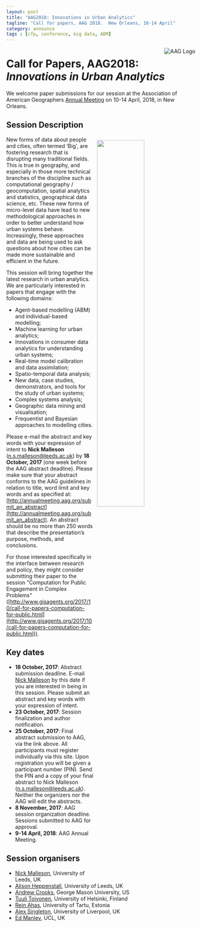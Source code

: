 ```yaml
---
layout: post
title: "AAG2018: Innovations in Urban Analytics"
tagline: "Call for papers, AAG 2018.  New Orleans, 10-14 April"
category: announce
tags : [cfp, conference, big data, ABM]
---
```


<a href="http://www.aag.org/"><img style="float:right;" src="http://www.aag.org/site/images/logo_aag.gif" alt="AAG Logo" /></a>

# Call for Papers, AAG2018: _Innovations in Urban Analytics_

We welcome paper submissions for our session at the Association of American Geographers [Annual Meeting](http://annualmeeting.aag.org/) on 10-14 April, 2018, in New Orleans.

## Session Description 

<img src="https://erc.europa.eu/sites/default/files/content/pages/images/DUST_illustration_copyright-Shutterstock.jpg" style="float:right; width:50%; padding:10px"/>

New forms of data about people and cities, often termed ‘Big', are fostering research that is disrupting many traditional fields. This is true in geography, and especially in those more technical branches of the discipline such as computational geography / geocomputation, spatial analytics and statistics, geographical data science, etc. These new forms of micro-level data have lead to new methodological approaches in order to better understand how urban systems behave. Increasingly, these approaches and data are being used to ask questions about how cities can be made more sustainable and efficient in the future.This session will bring together the latest research in urban analytics. We are particularly interested in papers that engage with the following domains: - Agent-based modelling (ABM) and individual-based modelling; - Machine learning for urban analytics; - Innovations in consumer data analytics for understanding urban systems; - Real-time model calibration and data assimilation; - Spatio-temporal data analysis; - New data, case studies, demonstrators, and tools for the study of urban systems; - Complex systems analysis; - Geographic data mining and visualisation;
 - Frequentist and Bayesian approaches to modelling cities.Please e-mail the abstract and key words with your expression of intent to **Nick Malleson** ([n.s.malleson@leeds.ac.uk](mailto:n.s.malleson@leeds.ac.uk)) by **18 October, 2017** (one week before the AAG abstract deadline). Please make sure that your abstract conforms to the AAG guidelines in relation to title, word limit and key words and as specified at: [http://annualmeeting.aag.org/submit_an_abstract](http://annualmeeting.aag.org/submit_an_abstract). An abstract should be no more than 250 words that describe the presentation’s purpose, methods, and conclusions.For those interested specifically in the interface between research and policy, they might consider submitting their paper to the session "Computation for Public Engagement in Complex Problems" ([http://www.gisagents.org/2017/10/call-for-papers-computation-for-public.html](http://www.gisagents.org/2017/10/call-for-papers-computation-for-public.html)). ## Key dates - **18 October, 2017**: Abstract submission deadline. E-mail [Nick Malleson](mailto:n.s.malleson@leeds.ac.uk) by this date if you are interested in being in this session. Please submit an abstract and key words with your expression of intent.  - **23 October, 2017**: Session finalization and author notification.  - **25 October, 2017**: Final abstract submission to AAG, via the link above. All participants must register individually via this site. Upon registration you will be given a participant number (PIN). Send the PIN and a copy of your final abstract to Nick Malleson ([n.s.malleson@leeds.ac.uk](mailto:n.s.malleson@leeds.ac.uk)). Neither the organizers nor the AAG will edit the abstracts. - **8 November, 2017**: AAG session organization deadline. Sessions submitted to AAG for approval.  - **9-14 April, 2018**: AAG Annual Meeting.  ## Session organisers - [Nick Malleson](http://nickmalleson.co.uk/), University of Leeds, UK - [Alison Heppenstall](http://www.geog.leeds.ac.uk/people/a.heppenstall), University of Leeds, UK - [Andrew Crooks](http://www.gisagents.org/), George Mason University, US - [Tuuli Toivonen](https://www.helsinki.fi/en/contacts/persons/tuuli-toivonen-31783ff7e9e91e013413fccdb4157381), University of Helsinki, Finland - [Rein Ahas](http://www.ut.ee/en/rein-ahas), University of Tartu, Estonia - [Alex Singleton](https://www.liverpool.ac.uk/environmental-sciences/staff/alexander-singleton/), University of Liverpool, UK - [Ed Manley](https://www.ucl.ac.uk/bartlett/casa/dr-ed-manley), UCL, UK